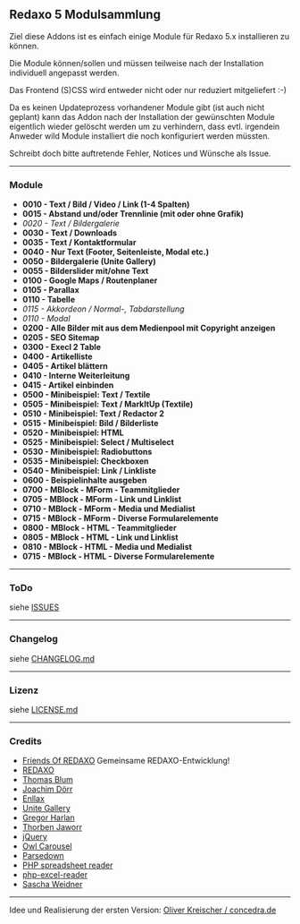 ## Redaxo 5 Modulsammlung


Ziel diese Addons ist es einfach einige Module für Redaxo 5.x installieren zu können.

Die Module können/sollen und müssen teilweise nach der Installation individuell angepasst werden.

Das Frontend (S)CSS wird entweder nicht oder nur reduziert mitgeliefert :-)

Da es keinen Updateprozess vorhandener Module gibt (ist auch nicht geplant) kann das Addon nach der Installation der gewünschten Module eigentlich wieder gelöscht werden um zu verhindern, dass evtl. irgendein Anweder wild Module installiert die noch konfiguriert werden müssten.

Schreibt doch bitte auftretende Fehler, Notices und Wünsche als Issue.

___

### Module

* **0010 - Text / Bild / Video / Link (1-4 Spalten)**
* **0015 - Abstand und/oder Trennlinie (mit oder ohne Grafik)**
* _0020 - Text / Bildergalerie_
* **0030 - Text / Downloads**
* **0035 - Text / Kontaktformular**
* **0040 - Nur Text (Footer, Seitenleiste, Modal etc.)**
* **0050 - Bildergalerie (Unite Gallery)**
* **0055 - Bilderslider mit/ohne Text**
* **0100 - Google Maps / Routenplaner**
* **0105 - Parallax**
* **0110 - Tabelle**
* _0115 - Akkordeon / Normal-, Tabdarstellung_
* _0110 - Modal_
* **0200 - Alle Bilder mit aus dem Medienpool mit Copyright anzeigen**
* **0205 - SEO Sitemap**
* **0300 - Execl 2 Table**
* **0400 - Artikelliste**
* **0405 - Artikel blättern**
* **0410 - Interne Weiterleitung**
* **0415 - Artikel einbinden**
* **0500 - Minibeispiel: Text / Textile**
* **0505 - Minibeispiel: Text / MarkItUp (Textile)**
* **0510 - Minibeispiel: Text / Redactor 2**
* **0515 - Minibeispiel: Bild / Bilderliste**
* **0520 - Minibeispiel: HTML**
* **0525 - Minibeispiel: Select / Multiselect**
* **0530 - Minibeispiel: Radiobuttons**
* **0535 - Minibeispiel: Checkboxen**
* **0540 - Minibeispiel: Link / Linkliste**
* **0600 - Beispielinhalte ausgeben**
* **0700 - MBlock - MForm - Teammitglieder**
* **0705 - MBlock - MForm - Link und Linklist**
* **0710 - MBlock - MForm - Media und Medialist**
* **0715 - MBlock - MForm - Diverse Formularelemente**
* **0800 - MBlock - HTML - Teammitglieder**
* **0805 - MBlock - HTML - Link und Linklist**
* **0810 - MBlock - HTML - Media und Medialist**
* **0715 - MBlock - HTML - Diverse Formularelemente**


___
### ToDo

siehe [ISSUES](https://github.com/olien/REX5-Modulsammlung/issues/)

___
### Changelog

siehe [CHANGELOG.md](CHANGELOG.md)

___
### Lizenz

siehe [LICENSE.md](LICENSE.md)


___
### Credits

* [Friends Of REDAXO](https://github.com/FriendsOfREDAXO) Gemeinsame REDAXO-Entwicklung!
* [REDAXO](http://www.redaxo.org/)
* [Thomas Blum](https://github.com/tbaddade)
* [Joachim Dörr](https://github.com/joachimdoerr)
* [Enllax](http://mmkjony.github.io/enllax.js/)
* [Unite Gallery](https://github.com/vvvmax/unitegallery)
* [Gregor Harlan](https://github.com/gharlan)
* [Thorben Jaworr](https://github.com/eaCe)
* [jQuery](https://jquery.com)
* [Owl Carousel](https://github.com/OwlFonk/OwlCarousel)
* [Parsedown](http://parsedown.org/)
* [PHP spreadsheet reader](https://github.com/nuovo/spreadsheet-reader)
* [php-excel-reader](https://code.google.com/archive/p/php-excel-reader/)
* [Sascha Weidner](https://github.com/Sioweb)


---

Idee und Realisierung der ersten Version: [Oliver Kreischer / concedra.de](http://concedra.de)





